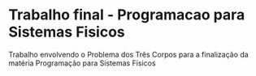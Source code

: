 # Trabalho final - Programacao para Sistemas Fisicos
 
Trabalho envolvendo o Problema dos Três Corpos para a finalização da matéria Programação para Sistemas Físicos
